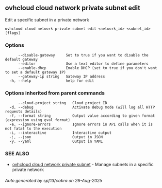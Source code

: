 ## ovhcloud cloud network private subnet edit

Edit a specific subnet in a private network

```
ovhcloud cloud network private subnet edit <network_id> <subnet_id> [flags]
```

### Options

```
      --disable-gateway     Set to true if you want to disable the default gateway
      --editor              Use a text editor to define parameters
      --enable-dhcp         Enable DHCP (set to true if you don't want to set a default gateway IP)
      --gateway-ip string   Gateway IP address
  -h, --help                help for edit
```

### Options inherited from parent commands

```
      --cloud-project string   Cloud project ID
  -d, --debug                  Activate debug mode (will log all HTTP requests details)
  -f, --format string          Output value according to given format (expression using gval format)
  -e, --ignore-errors          Ignore errors in API calls when it is not fatal to the execution
  -i, --interactive            Interactive output
  -j, --json                   Output in JSON
  -y, --yaml                   Output in YAML
```

### SEE ALSO

* [ovhcloud cloud network private subnet](ovhcloud_cloud_network_private_subnet.md)	 - Manage subnets in a specific private network

###### Auto generated by spf13/cobra on 26-Aug-2025
